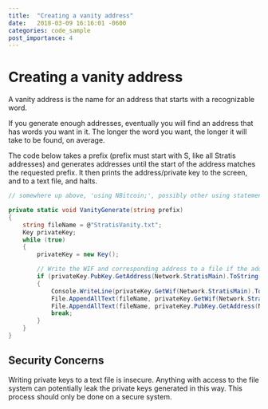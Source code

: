 ```yaml
---
title:  "Creating a vanity address"
date:   2018-03-09 16:16:01 -0600
categories: code_sample
post_importance: 4
---
```


# Creating a vanity address

A vanity address is the name for an address that starts with a recognizable word.

If you generate enough addresses, eventually you will find an address that has words you want in it. The longer the word you want, the longer it will take to be found, on average.

The code below takes a prefix (prefix must start with S, like all Stratis addresses) and generates addresses until the start of the address matches the requested prefix. It then prints the address/private key to the screen, and to a text file, and halts.

```cs
// somewhere up above, 'using NBitcoin;', possibly other using statements

private static void VanityGenerate(string prefix)
{
    string fileName = @"StratisVanity.txt";
    Key privateKey;
    while (true)
    {
        privateKey = new Key();

        // Write the WIF and corresponding address to a file if the address matches the desired format
        if (privateKey.PubKey.GetAddress(Network.StratisMain).ToString().ToUpper().StartsWith(prefix.ToUpper()))
        {
            Console.WriteLine(privateKey.GetWif(Network.StratisMain).ToWif() + " " + privateKey.PubKey.GetAddress(Network.StratisMain).ToString());
            File.AppendAllText(fileName, privateKey.GetWif(Network.StratisMain).ToWif() + Environment.NewLine);
            File.AppendAllText(fileName, privateKey.PubKey.GetAddress(Network.StratisMain).ToString() + Environment.NewLine);
            break;
        }
    }
}
```

## Security Concerns

Writing private keys to a text file is insecure. Anything with access to the file system can potentially leak the private keys generated in this way. This process should only be done on a secure system.